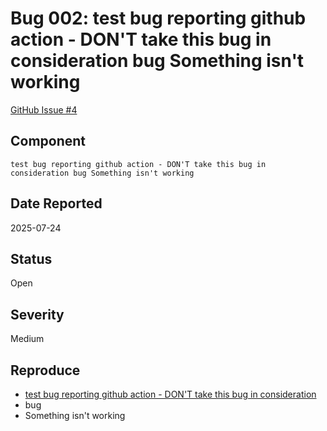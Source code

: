 # Bug 002: test bug reporting github action - DON'T take this bug in consideration bug Something isn't working

[GitHub Issue #4](https://github.com/JorgeRojo/slack-bitbucket-merge-control-chrome-extension/issues/4)

## Component
`test bug reporting github action - DON'T take this bug in consideration bug Something isn't working`

## Date Reported
2025-07-24

## Status
Open

## Severity
Medium

## Reproduce
- [test bug reporting github action - DON'T take this bug in consideration](https://github.com/JorgeRojo/slack-bitbucket-merge-control-chrome-extension/issues/3)
- bug
- Something isn't working

## Current wrong behavior
test bug reporting github action - DON'T take this bug in consideration bug Something isn't working

## Expected right behavior
[test bug reporting github action - DON'T take this bug in consideration](https://github.com/JorgeRojo/slack-bitbucket-merge-control-chrome-extension/issues/3)
bug
Something isn't working

## Root Cause
Not yet determined

## Fix Summary
Not yet fixed

## Tests Added/Modified
None yet

## Related Files
- `test bug reporting github action - DON'T take this bug in consideration bug Something isn't working`

## Additional Context
test bug reporting github action - DON'T take this bug in consideration bug Something isn't working
